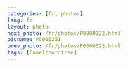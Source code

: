 ```yaml
---
categories: [fr, photos]
lang: fr
layout: photo
next_photo: /fr/photos/P0000322.html
picname: P0000251
prev_photo: /fr/photos/P0000323.html
tags: [Camelthorntree]
---
```


